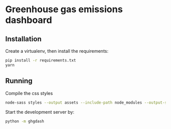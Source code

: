 # Greenhouse gas emissions dashboard

## Installation

Create a virtualenv, then install the requirements:

```bash
pip install -r requirements.txt
yarn
```

## Running

Compile the css styles
```bash
node-sass styles --output assets --include-path node_modules --output-style compressed
```

Start the development server by:

```bash
python -m ghgdash
```
